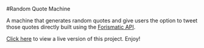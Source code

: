 #Random Quote Machine

A machine that generates random quotes and give users the option to
tweet those quotes directly built using the [Forismatic API](https://forismatic.com).

[Click here](https://allisonplusplus.github.io/quotemachine/) to view a live version of this project. Enjoy!
